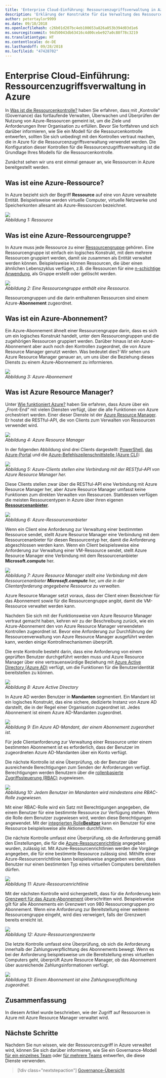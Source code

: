 ```yaml
---
title: 'Enterprise Cloud-Einführung: Ressourcenzugriffsverwaltung in Azure'
description: 'Erklärung der Konstrukte für die Verwaltung des Ressourcenzugriffs in Azure: Azure Resource Manager, Abonnements, Ressourcengruppen und Ressourcen'
author: petertaylor9999
ms.date: 09/10/2018
ms.openlocfilehash: c26b01d207bc4eb100653a826a053b394d03d1e6
ms.sourcegitcommit: 94d50043db63416c4d00cebe927a0c88f78c3219
ms.translationtype: HT
ms.contentlocale: de-DE
ms.lasthandoff: 09/28/2018
ms.locfileid: "47428702"
---
```

# <a name="enterprise-cloud-adoption-resource-access-management-in-azure"></a>Enterprise Cloud-Einführung: Ressourcenzugriffsverwaltung in Azure

In [Was ist die Ressourcenkontrolle?](what-is-governance.md) haben Sie erfahren, dass mit „Kontrolle“ (Governance) das fortlaufende Verwalten, Überwachen und Überprüfen der Nutzung von Azure-Ressourcen gemeint ist, um die Ziele und Anforderungen Ihrer Organisation zu erfüllen. Bevor Sie fortfahren und sich darüber informieren, wie Sie ein Modell für die Ressourcenkontrolle entwerfen, sollten Sie sich unbedingt mit den Kontrollen vertraut machen, die in Azure für die Ressourcenzugriffsverwaltung verwendet werden. Die Konfiguration dieser Kontrollen für die Ressourcenzugriffsverwaltung ist die Grundlage Ihres Modells für die Ressourcenkontrolle.

Zunächst sehen wir uns erst einmal genauer an, wie Ressourcen in Azure bereitgestellt werden. 

## <a name="what-is-an-azure-resource"></a>Was ist eine Azure-Ressource?

In Azure bezieht sich der Begriff **Ressource** auf eine von Azure verwaltete Entität. Beispielsweise werden virtuelle Computer, virtuelle Netzwerke und Speicherkonten allesamt als Azure-Ressourcen bezeichnet.

![](../_images/governance-1-9.png)   
*Abbildung 1: Ressource*

## <a name="what-is-an-azure-resource-group"></a>Was ist eine Azure-Ressourcengruppe?

In Azure muss jede Ressource zu einer [Ressourcengruppe](/azure/azure-resource-manager/resource-group-overview#resource-groups) gehören. Eine Ressourcengruppe ist einfach ein logisches Konstrukt, mit dem mehrere Ressourcen gruppiert werden, damit sie zusammen als Entität verwaltet werden können. Beispielsweise können Ressourcen, die über einen ähnlichen Lebenszyklus verfügen, z.B. die Ressourcen für eine [n-schichtige Anwendung](/azure/architecture/guide/architecture-styles/n-tier), als Gruppe erstellt oder gelöscht werden. 

![](../_images/governance-1-10.png)   
*Abbildung 2: Eine Ressourcengruppe enthält eine Ressource.* 

Ressourcengruppen und die darin enthaltenen Ressourcen sind einem Azure-**Abonnement** zugeordnet. 

## <a name="what-is-an-azure-subscription"></a>Was ist ein Azure-Abonnement?

Ein Azure-Abonnement ähnelt einer Ressourcengruppe darin, dass es sich um ein logisches Konstrukt handelt, unter dem Ressourcengruppen und die zugehörigen Ressourcen gruppiert werden. Darüber hinaus ist ein Azure-Abonnement aber auch noch den Kontrollen zugeordnet, die von Azure Resource Manager genutzt werden. Was bedeutet dies? Wir sehen uns Azure Resource Manager genauer an, um uns über die Beziehung dieses Diensts zu einem Azure-Abonnement zu informieren.

![](../_images/governance-1-11.png)   
*Abbildung 3: Azure-Abonnement*

## <a name="what-is-azure-resource-manager"></a>Was ist Azure Resource Manager?

Unter [Wie funktioniert Azure?](what-is-azure.md) haben Sie erfahren, dass Azure über ein „Front-End“ mit vielen Diensten verfügt, über die alle Funktionen von Azure orchestriert werden. Einer dieser Dienste ist der [Azure Resource Manager](/azure/azure-resource-manager/). Er hostet die RESTful-API, die von Clients zum Verwalten von Ressourcen verwendet wird. 

![](../_images/governance-1-12.png)   
*Abbildung 4: Azure Resource Manager*

In der folgenden Abbildung sind drei Clients dargestellt: [PowerShell](/powershell/azure/overview), [das Azure-Portal](https://portal.azure.com) und die [Azure-Befehlszeilenschnittstelle (Azure CLI)](/cli/azure):

![](../_images/governance-1-13.png)   
*Abbildung 5: Azure-Clients stellen eine Verbindung mit der RESTful-API von Azure Resource Manager her.*

Diese Clients stellen zwar über die RESTful-API eine Verbindung mit Azure Resource Manager her, aber Azure Resource Manager umfasst keine Funktionen zum direkten Verwalten von Ressourcen. Stattdessen verfügen die meisten Ressourcentypen in Azure über ihren eigenen [**Ressourcenanbieter**](/azure/azure-resource-manager/resource-group-overview#terminology). 

![](../_images/governance-1-14.png)   
*Abbildung 6: Azure-Ressourcenanbieter*

Wenn ein Client eine Anforderung zur Verwaltung einer bestimmten Ressource sendet, stellt Azure Resource Manager eine Verbindung mit dem Ressourcenanbieter für diesen Ressourcentyp her, damit die Anforderung abgeschlossen werden kann. Wenn ein Client beispielsweise eine Anforderung zur Verwaltung einer VM-Ressource sendet, stellt Azure Resource Manager eine Verbindung mit dem Ressourcenanbieter **Microsoft.compute** her. 

![](../_images/governance-1-15.png)   
*Abbildung 7: Azure Resource Manager stellt eine Verbindung mit dem Ressourcenanbieter **Microsoft.compute** her, um die in der Clientanforderung angegebene Ressource zu verwalten.*

Azure Resource Manager setzt voraus, dass der Client einen Bezeichner für das Abonnement sowie für die Ressourcengruppe angibt, damit die VM-Ressource verwaltet werden kann. 

Nachdem Sie sich mit der Funktionsweise von Azure Resource Manager vertraut gemacht haben, kehren wir zu der Beschreibung zurück, wie ein Azure-Abonnement den von Azure Resource Manager verwendeten Kontrollen zugeordnet ist. Bevor eine Anforderung zur Durchführung der Ressourcenverwaltung von Azure Resource Manager ausgeführt werden kann, werden einige Kontrollmechanismen überprüft. 

Die erste Kontrolle besteht darin, dass eine Anforderung von einem geprüften Benutzer durchgeführt werden muss und Azure Resource Manager über eine vertrauenswürdige Beziehung mit [Azure Active Directory (Azure AD)](/azure/active-directory/) verfügt, um die Funktionen für die Benutzeridentität bereitstellen zu können.

![](../_images/governance-1-16.png)   
*Abbildung 8: Azure Active Directory*

In Azure AD werden Benutzer in **Mandanten** segmentiert. Ein Mandant ist ein logisches Konstrukt, das eine sichere, dedizierte Instanz von Azure AD darstellt, die in der Regel einer Organisation zugeordnet ist. Jedes Abonnement ist einem Azure AD-Mandanten zugeordnet.

![](../_images/governance-1-17.png)   
*Abbildung 9: Ein Azure AD-Mandant, der einem Abonnement zugeordnet ist.*

Für jede Clientanforderung zur Verwaltung einer Ressource unter einem bestimmten Abonnement ist es erforderlich, dass der Benutzer im zugeordneten Azure AD-Mandanten über ein Konto verfügt. 

Die nächste Kontrolle ist eine Überprüfung, ob der Benutzer über ausreichende Berechtigungen zum Senden der Anforderungen verfügt. Berechtigungen werden Benutzern über die [rollenbasierte Zugriffssteuerung (RBAC)](/azure/role-based-access-control/) zugewiesen.

![](../_images/governance-1-18.png)   
*Abbildung 10: Jedem Benutzer im Mandanten wird mindestens eine RBAC-Rolle zugewiesen.*

Mit einer RBAC-Rolle wird ein Satz mit Berechtigungen angegeben, die einem Benutzer für eine bestimmte Ressource zur Verfügung stehen. Wenn die Rolle dem Benutzer zugewiesen wird, werden diese Berechtigungen angewendet. Mit der [integrierten Rolle**Besitzer**](/azure/role-based-access-control/built-in-roles#owner) kann ein Benutzer für eine Ressource beispielsweise alle Aktionen durchführen.

Die nächste Kontrolle umfasst eine Überprüfung, ob die Anforderung gemäß den Einstellungen, die für die [Azure-Ressourcenrichtlinie](/azure/governance/policy/) angegeben wurden, zulässig ist. Mit Azure-Ressourcenrichtlinien werden die Vorgänge angegeben, die für eine bestimmte Ressource zulässig sind. Mithilfe einer Azure-Ressourcenrichtlinie kann beispielsweise angegeben werden, dass Benutzer nur einen bestimmten Typ eines virtuellen Computers bereitstellen dürfen.

![](../_images/governance-1-19.png)   
*Abbildung 11: Azure-Ressourcenrichtlinie*

Mit der nächsten Kontrolle wird sichergestellt, dass für die Anforderung kein [Grenzwert für das Azure-Abonnement](/azure/azure-subscription-service-limits) überschritten wird. Beispielsweise gilt für alle Abonnements ein Grenzwert von 980 Ressourcengruppen pro Abonnement. Wenn eine Anforderung zur Bereitstellung einer weiteren Ressourcengruppe eingeht, wird dies verweigert, falls der Grenzwert bereits erreicht ist.

![](../_images/governance-1-20.png)   
*Abbildung 12: Azure-Ressourcengrenzwerte* 

Die letzte Kontrolle umfasst eine Überprüfung, ob sich die Anforderung innerhalb der Zahlungsverpflichtung des Abonnements bewegt. Wenn es bei der Anforderung beispielsweise um die Bereitstellung eines virtuellen Computers geht, überprüft Azure Resource Manager, ob das Abonnement über ausreichende Zahlungsinformationen verfügt.

![](../_images/governance-1-21.png)   
*Abbildung 13: Einem Abonnement ist eine Zahlungsverpflichtung zugeordnet.*

## <a name="summary"></a>Zusammenfassung

In diesem Artikel wurde beschrieben, wie der Zugriff auf Ressourcen in Azure mit Azure Resource Manager verwaltet wird.

## <a name="next-steps"></a>Nächste Schritte

Nachdem Sie nun wissen, wie der Ressourcenzugriff in Azure verwaltet wird, können Sie sich darüber informieren, wie Sie ein Governance-Modell [für ein einzelnes Team](../governance/governance-single-team.md) oder [für mehrere Teams](../governance/governance-multiple-teams.md) entwerfen, die diese Dienste verwenden.

> [!div class="nextstepaction"]
> [Governance-Übersicht](../governance/overview.md)
